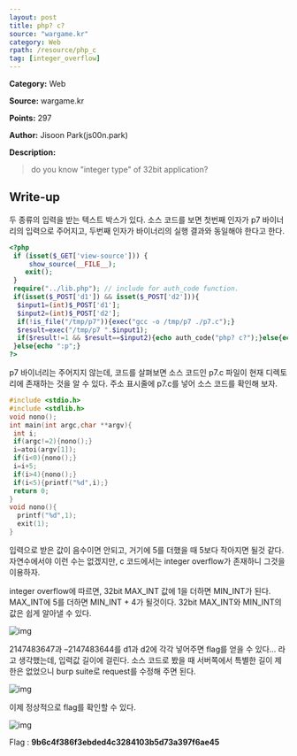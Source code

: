 ```yaml
---
layout: post
title: php? c?
source: "wargame.kr"
category: Web
rpath: /resource/php_c
tag: [integer_overflow] 
---
```


**Category:** Web

**Source:** wargame.kr

**Points:** 297

**Author:** Jisoon Park(js00n.park)

**Description:** 

> do you know "integer type" of 32bit application?

## Write-up

두 종류의 입력을 받는 텍스트 박스가 있다. 소스 코드를 보면 첫번째 인자가 p7 바이너리의 입력으로 주어지고, 두번째 인자가 바이너리의 실행 결과와 동일해야 한다고 한다.

```php
<?php
 if (isset($_GET['view-source'])) {
     show_source(__FILE__);
    exit();
 }
 require("../lib.php"); // include for auth_code function.
 if(isset($_POST['d1']) && isset($_POST['d2'])){
  $input1=(int)$_POST['d1'];
  $input2=(int)$_POST['d2'];
  if(!is_file("/tmp/p7")){exec("gcc -o /tmp/p7 ./p7.c");}
  $result=exec("/tmp/p7 ".$input1);
  if($result!=1 && $result==$input2){echo auth_code("php? c?");}else{echo "try again!";}
 }else{echo ":p";}
?>
```

p7 바이너리는 주어지지 않는데, 코드를 살펴보면 소스 코드인 p7.c 파일이 현재 디렉토리에 존재하는 것을 알 수 있다. 주소 표시줄에 p7.c를 넣어 소스 코드를 확인해 보자.

```c
#include <stdio.h>
#include <stdlib.h>
void nono();
int main(int argc,char **argv){
 int i;
 if(argc!=2){nono();}
 i=atoi(argv[1]);
 if(i<0){nono();}
 i=i+5;
 if(i>4){nono();}
 if(i<5){printf("%d",i);}
 return 0;
}
void nono(){
  printf("%d",1);
  exit(1);
}
```

입력으로 받은 값이 음수이면 안되고, 거기에 5를 더했을 때 5보다 작아지면 될것 같다. 자연수에서야 이런 수는 없겠지만, c 코드에서는 integer overflow가 존재하니 그것을 이용하자.

integer overflow에 따르면, 32bit MAX_INT 값에 1을 더하면 MIN_INT가 된다. MAX_INT에 5를 더하면 MIN_INT + 4가 될것이다. 32bit MAX_INT와 MIN_INT의 값은 쉽게 알아낼 수 있다.

![img]({{page.rpath|prepend:site.baseurl}}/int_range.png)

2147483647과 –2147483644를 d1과 d2에 각각 넣어주면 flag를 얻을 수 있다... 라고 생각했는데, 입력값 길이에 걸린다. 소스 코드로 봤을 때 서버쪽에서 특별한 길이 제한은 없었으니 burp suite로 request를 수정해 주면 된다.

![img]({{page.rpath|prepend:site.baseurl}}/request.png)

이제 정상적으로 flag를 확인할 수 있다.

![img]({{page.rpath|prepend:site.baseurl}}/flag.png)

Flag : **9b6c4f386f3ebded4c3284103b5d73a397f6ae45**
